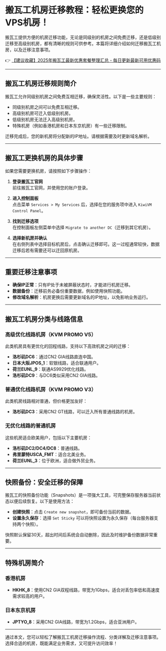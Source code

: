 # 搬瓦工机房迁移教程：轻松更换您的VPS机房！

搬瓦工提供方便的机房迁移功能，无论是同级别的机房之间免费迁移，还是低级别迁移至高级别机房，都有清晰的规则可供参考。本篇将详细介绍如何迁移搬瓦工机房，以及迁移注意事项。

👉 [【建议收藏】2025年搬瓦工最新优惠套餐整理汇总 - 每日更新最新可用优惠码](https://bit.ly/banwagon)

---

## 搬瓦工机房迁移规则简介

搬瓦工允许同级别机房之间免费互相迁移，确保灵活性。以下是一些主要规则：
- 同级别机房之间可以免费互相迁移。
- 高级别机房可迁入低级别机房。
- 低级别机房无法迁入高级别机房。
- 特殊机房（例如香港机房和日本东京机房）有一些迁移限制。

迁移完成后，您的新机房将分配新的IP地址。请根据需要及时更新域名解析。

---

## 搬瓦工更换机房的具体步骤

如果您需要更换机房，请按照如下步骤操作：

1. **登录搬瓦工官网**  
   前往搬瓦工官网，并使用您的账户登录。

2. **进入控制面板**  
   点击菜单 `Services > My Services` 后，选择在您的服务项中进入 `KiwiVM Control Panel`。

3. **找到迁移选项**  
   在控制面板左侧菜单中选择 `Migrate to another DC`（迁移到其它机房）。

4. **选择新机房并确认**  
   在右侧列表中选择目标机房后，点击确认迁移即可。这一过程通常较快，数据迁移后若有需要还可以迁回原机房。

---

## 重要迁移注意事项

- **确保IP正常**：只有IP处于未被屏蔽状态时，才能进行机房迁移。
- **数据备份**：迁移前务必备份重要数据，例如使用快照功能。
- **修改域名解析**：机房更换后需要更新域名的IP地址，以免影响业务运行。

---

## 搬瓦工机房分类与线路信息

### **高级优化线路机房（KVM PROMO V5）**
此类机房具有更优化的回程线路，支持以下高效机房之间的迁移：
- **洛杉矶DC6**：通过CN2 GIA线路直连中国。
- **日本大阪JPOS_1**：软银线路，适合联通用户。
- **荷兰EUNL_9**：联通AS9929优化线路。
- **洛杉矶DC9**：与DC6类似采用CN2 GIA线路。

### **普通优化线路机房（KVM PROMO V3）**
此类机房线路相对普通，但价格更加友好：
- **洛杉矶DC3**：采用CN2 GT线路，可以迁入所有普通线路的机房。

### **无优化线路的普通机房**
这些机房适合欧美用户，包括以下主要机房：
- **洛杉矶DC2/DC4/DC8**：普通线路。
- **弗里蒙特USCA_FMT**：适合北美业务。
- **荷兰EUNL_3**：位于欧洲，适合做外贸业务。

---

## 快照备份：安全迁移的保障

搬瓦工的快照备份功能（Snapshots）是一项强大工具，可完整保存服务器当前状态以便后续恢复。以下是使用方法：
- **创建快照**：点击 `Create new snapshot`，即可备份当前的数据。
- **设置永久保存**：选择 `Set Sticky` 可以将快照设置为永久保存（每台服务器支持两个快照）。

快照默认保留30天，超出时间后系统会自动删除，因此及时维护备份数据非常重要。

---

## 特殊机房简介

### **香港机房**
- **HKHK_8**：使用CN2 GIA双程线路，带宽为1Gbps，适合对丢包率低和高速度需求较高的用户。

### **日本东京机房**
- **JPTYO_8**：采用CN2 GIA线路，带宽为1.2Gbps，适合亚洲用户。

---

通过本文，您可以轻松了解搬瓦工机房迁移操作流程、分类详解及迁移注意事项。选择合适的机房，既能满足业务需求，又可提升访问效率！